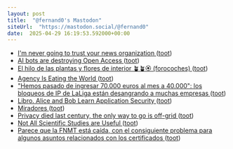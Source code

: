 ```yaml
---
layout: post
title:  "@fernand0's Mastodon"
siteUrl:  "https://mastodon.social/@fernand0"
date:  2025-04-29 16:19:53.592000+00:00
---
```

*  [I'm never going to trust your news organization ](https://www.hbcompass.io/im-never-going-to-trust-your-news-organization) ([toot](https://mastodon.social/@fernand0/114422159349554306))
*  [AI bots are destroying Open Access ](https://go-to-hellman.blogspot.com/2025/03/ai-bots-are-destroying-open-access.htm) ([toot](https://mastodon.social/@fernand0/114422026708259752))
*  [El hilo de las plantas y flores de interior 🪴🪴🏵 (forocoches)   ](https://forocoches.com/foro/showthread.php?t=9932547) ([toot](https://mastodon.social/@fernand0/114421664479418057))
*  [Agency Is Eating the World ](https://www.piratewires.com/p/agency-is-eating-the-worl) ([toot](https://mastodon.social/@fernand0/114421420455557428))
*  ["Hemos pasado de ingresar 70.000 euros al mes a 40.000": los bloqueos de IP de LaLiga están desangrando a muchas empresas ](https://www.xataka.com/legislacion-y-derechos/ingresos-han-pasado-70-000-a-40-000-al-mes-este-impacto-economico-bloqueos-ips-lalig) ([toot](https://mastodon.social/@fernand0/114421289336047437))
*  [Libro. Alice and Bob Learn Application Security ](https://fotografiasenmovimiento.wordpress.com/2025/04/29/libro-alice-and-bob-learn-application-security) ([toot](https://mastodon.social/@fernand0/114421037260432140))
*  [Miradores ](https://www.flickr.com/photos/fernand0/54463840213) ([toot](https://mastodon.social/@fernand0/114421000448953953))
*  [Privacy died last century, the only way to go is off-grid ](https://www.theregister.com/2025/03/31/privacy_dead_opinion) ([toot](https://mastodon.social/@fernand0/114420940093083882))
*  [Not All Scientific Studies are Useful ](https://www.mcgill.ca/oss/article/critical-thinking-pseudoscience/not-all-scientific-studies-are-usefu) ([toot](https://mastodon.social/@fernand0/114420765226361220))
*  [Parece que la FNMT está caída, con el consiguiente problema para algunos asuntos relacionados con los certificados ](https://mastodon.social/@fernand0/114420456976842731) ([toot](https://mastodon.social/@fernand0/114420456976842731))
